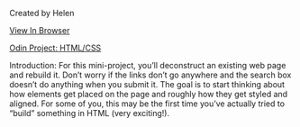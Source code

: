 Created by Helen

[View In Browser](https://n00bg1rl.github.io/google-search/)

[Odin Project: HTML/CSS](https://www.theodinproject.com/courses/web-development-101/lessons/html-css)

Introduction:
For this mini-project, you’ll deconstruct an existing web page and rebuild it. Don’t worry if the links don’t go anywhere and the search box doesn’t do anything when you submit it. The goal is to start thinking about how elements get placed on the page and roughly how they get styled and aligned. For some of you, this may be the first time you’ve actually tried to “build” something in HTML (very exciting!).